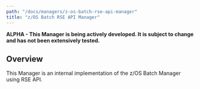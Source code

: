 ```yaml
---
path: "/docs/managers/z-os-batch-rse-api-manager"
title: "z/OS Batch RSE API Manager"
---
```


**ALPHA - This Manager is being actively developed. It is subject to change and has not been extensively tested.**

## Overview
This Manager is an internal implementation of the z/OS Batch Manager using RSE API.





